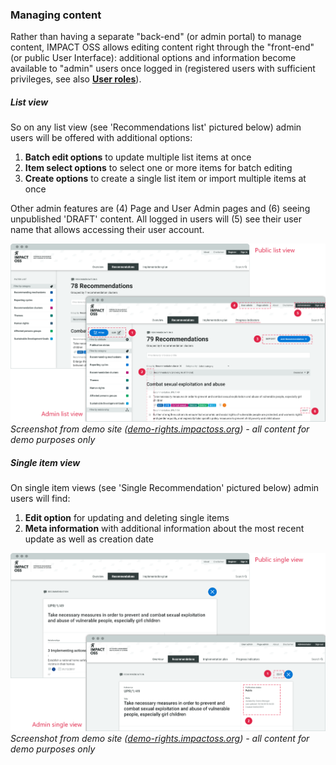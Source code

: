 ### Managing content

Rather than having a separate "back-end" (or admin portal) to manage content, IMPACT OSS allows editing content right through the "front-end" (or public User Interface): additional options and information become available to "admin" users once logged in (registered users with sufficient privileges, see also **[User roles](/info/userroles.md)**).

##### List view

So on any list view (see 'Recommendations list' pictured below) admin users will be offered with additional options:

1. **Batch edit options** to update multiple list items at once
2. **Item select options** to select one or more items for batch editing
3. **Create options** to create a single list item or import multiple items at once

Other admin features are (4) Page and User Admin pages and (6) seeing unpublished 'DRAFT' content. All logged in users will (5) see their user name that allows accessing their user account.

![](/assets/admin-options.png)
_Screenshot from demo site ([demo-rights.impactoss.org](https://demo-rights.impactoss.org)) - all content for demo purposes only_

##### Single item view

On single item views (see 'Single Recommendation' pictured below) admin users will find:

1. **Edit option** for updating and deleting single items
2. **Meta information** with additional information about the most recent update as well as creation date

![](/assets/admin-single-options.png)
_Screenshot from demo site ([demo-rights.impactoss.org](https://demo-rights.impactoss.org)) - all content for demo purposes only_
